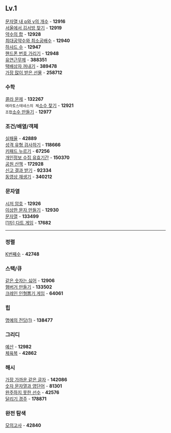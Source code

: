 ## Lv.1

[문자열 내 p와 y의 개수](https://github.com/wayandway/algorithms-javascript/blob/main/programmers/Lv1/12916.js) - **12916** <br>
[서울에서 김서방 찾기](https://github.com/wayandway/algorithms-javascript/blob/main/programmers/Lv1/12919.js) - **12919** <br>
[약수의 합](https://github.com/wayandway/algorithms-javascript/blob/main/programmers/Lv1/12928.js) - **12928** <br>
[최대공약수와 최소공배수](https://github.com/wayandway/algorithms-javascript/blob/main/programmers/Lv1/12940.js) - **12940** <br>
[하샤드 수](https://github.com/wayandway/algorithms-javascript/blob/main/programmers/Lv1/12947.js) - **12947** <br>
[핸드폰 번호 가리기](https://github.com/wayandway/algorithms-javascript/blob/main/programmers/Lv1/12948.js) - **12948** <br>
[유연근무제](https://github.com/wayandway/algorithms-javascript/blob/main/programmers/Lv1/388351.js) - **388351** <br>
[택배상자 꺼내기](https://github.com/wayandway/algorithms-javascript/blob/main/programmers/Lv1/389478.js) - **389478** <br>
[가장 많이 받은 선물](https://github.com/wayandway/algorithms-javascript/blob/main/programmers/Lv1/258712.js) - **258712** <br>

### 수학
[콜라 문제](https://github.com/wayandway/algorithms-javascript/blob/main/programmers/Lv1/132267.js) - **132267** <br>
`에라토스테네스의 체`[소수 찾기](https://github.com/wayandway/algorithms-javascript/blob/main/programmers/Lv1/12921.js) - **12921** <br>
`조합`[소수 만들기](https://github.com/wayandway/algorithms-javascript/blob/main/programmers/Lv1/12977.js) - **12977** <br>

### 조건/배열/객체
[실패율](https://github.com/wayandway/algorithms-javascript/blob/main/programmers/Lv1/42889.js) - **42889** <br>
[성격 유형 검사하기](https://github.com/wayandway/algorithms-javascript/blob/main/programmers/Lv1/118666.js) - **118666** <br>
[키패드 누르기](https://github.com/wayandway/algorithms-javascript/blob/main/programmers/Lv1/67256.js) - **67256** <br>
[개인정보 수집 유효기간](https://github.com/wayandway/algorithms-javascript/blob/main/programmers/Lv1/150370.js) - **150370** <br>
[공원 산책](https://github.com/wayandway/algorithms-javascript/blob/main/programmers/Lv1/172928.js) - **172928** <br>
[신고 결과 받기](https://github.com/wayandway/algorithms-javascript/blob/main/programmers/Lv1/92334.js) - **92334** <br>
[동영상 재생기](https://github.com/wayandway/algorithms-javascript/blob/main/programmers/Lv1/340212.js) - **340212** <br>

### 문자열
[시저 암호](https://github.com/wayandway/algorithms-javascript/blob/main/programmers/Lv1/12926.js) - **12926** <br>
[이상한 문자 만들기](https://github.com/wayandway/algorithms-javascript/blob/main/programmers/Lv1/12930.js) - **12930** <br>
[문자열](https://github.com/wayandway/algorithms-javascript/blob/main/programmers/Lv1/133499.js) - **133499** <br>
[[1차] 다트 게임](https://github.com/wayandway/algorithms-javascript/blob/main/programmers/Lv1/17682.js) - **17682** <br>

---
### 정렬
[K번째수](https://github.com/wayandway/algorithms-javascript/blob/main/programmers/Lv1/42748.js) - **42748** <br>

### 스택/큐
[같은 숫자는 싫어](https://github.com/wayandway/algorithms-javascript/blob/main/programmers/Lv1/12906.js) - **12906** <br>
[햄버거 만들기](https://github.com/wayandway/algorithms-javascript/blob/main/programmers/Lv1/133502.js) - **133502** <br>
[크레인 인형뽑기 게임](https://github.com/wayandway/algorithms-javascript/blob/main/programmers/Lv1/64061.js) - **64061** <br>

### 힙
[명예의 전당(1)](https://github.com/wayandway/algorithms-javascript/blob/main/programmers/Lv1/138477.js) - **138477** <br>

### 그리디
[예산](https://github.com/wayandway/algorithms-javascript/blob/main/programmers/Lv1/12982.js) - **12982** <br>
[체육복](https://github.com/wayandway/algorithms-javascript/blob/main/programmers/Lv1/42862.js) - **42862** <br>


### 해시
[가장 가까운 같은 글자](https://github.com/wayandway/algorithms-javascript/blob/main/programmers/Lv1/142086.js) - **142086** <br>
[숫자 문자열과 영단어](https://github.com/wayandway/algorithms-javascript/blob/main/programmers/Lv1/81301.js) - **81301** <br>
[완주하지 못한 선수](https://github.com/wayandway/algorithms-javascript/blob/main/programmers/Lv1/42576.js) - **42576** <br>
[달리기 경주](https://github.com/wayandway/algorithms-javascript/blob/main/programmers/Lv1/178871.js) - **178871** <br>


### 완전 탐색
[모의고사](https://github.com/wayandway/algorithms-javascript/blob/main/programmers/Lv1/42840.js) - **42840** <br>